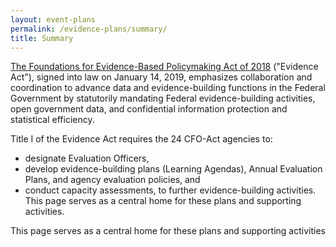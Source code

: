 ```yaml
---
layout: event-plans
permalink: /evidence-plans/summary/
title: Summary
---
```


<p><a href="https://www.congress.gov/115/plaws/publ435/PLAW-115publ435.pdf">The Foundations for Evidence-Based Policymaking Act of 2018</a> ("Evidence Act"), signed into law on January 14, 2019, emphasizes collaboration and coordination to advance data and evidence-building functions in the Federal Government by statutorily mandating Federal evidence-building activities, open government data, and confidential information protection and statistical efficiency.</p> 
Title I of the Evidence Act requires the 24 CFO-Act agencies to:
<ul>
 <li>designate Evaluation Officers,</li>
 <li>develop evidence-building plans (Learning Agendas), Annual Evaluation Plans, and agency evaluation policies, and</li>
 <li> conduct capacity assessments, to further evidence-building activities. This page serves as a central home for these plans and supporting activities.</li>
 </ul>
<p>This page serves as a central home for these plans and supporting activities</p>